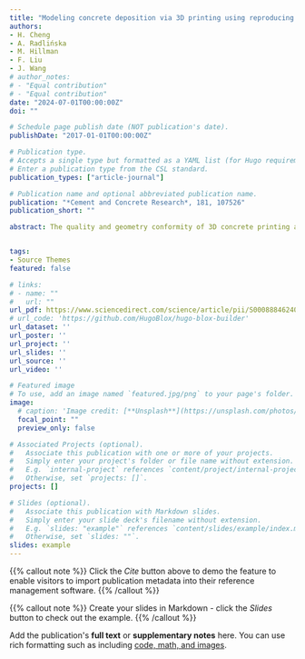 ```yaml
---
title: "Modeling concrete deposition via 3D printing using reproducing kernel particle method"
authors:
- H. Cheng
- A. Radlińska
- M. Hillman
- F. Liu
- J. Wang
# author_notes:
# - "Equal contribution"
# - "Equal contribution"
date: "2024-07-01T00:00:00Z"
doi: ""

# Schedule page publish date (NOT publication's date).
publishDate: "2017-01-01T00:00:00Z"

# Publication type.
# Accepts a single type but formatted as a YAML list (for Hugo requirements).
# Enter a publication type from the CSL standard.
publication_types: ["article-journal"]

# Publication name and optional abbreviated publication name.
publication: "*Cement and Concrete Research*, 181, 107526"
publication_short: ""

abstract: The quality and geometry conformity of 3D concrete printing are the two major concerns facing autonomous construction. To investigate the geometry of printed concrete and optimize the printing strategy, the reproducing kernel particle method (RKPM) was developed and implemented for the first time to describe the flow of fresh concrete and simulate the process of 3D printing. The proposed novel numerical simulation method is associated with a Bingham constitutive model, which was determined by a rotational rheometer. Physical slump tests were performed at various resting times to investigate the time-dependent behavior of concrete. An experimental parametric study of the geometry of a single-layer printed concrete was also conducted at various printing speeds and nozzle heights. Multi-layer printing cases were performed to investigate the cross-sectional deformation over the printed layers. The simulated values of slump over time compared well with the experimental measurements. As such, the proposed RKPM ability to capture time-dependent concrete behavior has been validated. The simulations based on the initially verified RKPM method can yield precise geometry predictions of a single- and multi-layer printed concrete, proving a wide range of application scenarios of the novel RKPM modeling approach.


tags:
- Source Themes
featured: false

# links:
# - name: ""
#   url: ""
url_pdf: https://www.sciencedirect.com/science/article/pii/S0008884624001078
# url_code: 'https://github.com/HugoBlox/hugo-blox-builder'
url_dataset: ''
url_poster: ''
url_project: ''
url_slides: ''
url_source: ''
url_video: ''

# Featured image
# To use, add an image named `featured.jpg/png` to your page's folder. 
image:
  # caption: 'Image credit: [**Unsplash**](https://unsplash.com/photos/jdD8gXaTZsc)'
  focal_point: ""
  preview_only: false

# Associated Projects (optional).
#   Associate this publication with one or more of your projects.
#   Simply enter your project's folder or file name without extension.
#   E.g. `internal-project` references `content/project/internal-project/index.md`.
#   Otherwise, set `projects: []`.
projects: []

# Slides (optional).
#   Associate this publication with Markdown slides.
#   Simply enter your slide deck's filename without extension.
#   E.g. `slides: "example"` references `content/slides/example/index.md`.
#   Otherwise, set `slides: ""`.
slides: example
---
```


{{% callout note %}}
Click the *Cite* button above to demo the feature to enable visitors to import publication metadata into their reference management software.
{{% /callout %}}

{{% callout note %}}
Create your slides in Markdown - click the *Slides* button to check out the example.
{{% /callout %}}

Add the publication's **full text** or **supplementary notes** here. You can use rich formatting such as including [code, math, and images](https://docs.hugoblox.com/content/writing-markdown-latex/).
